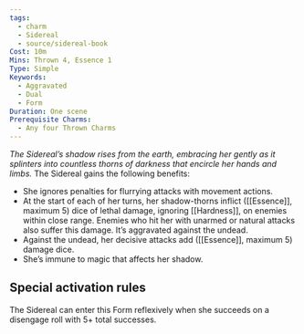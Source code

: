 ```yaml
---
tags:
  - charm
  - Sidereal
  - source/sidereal-book
Cost: 10m
Mins: Thrown 4, Essence 1
Type: Simple
Keywords:
  - Aggravated
  - Dual
  - Form
Duration: One scene
Prerequisite Charms:
  - Any four Thrown Charms
---
```

*The Sidereal’s shadow rises from the earth, embracing her gently as it splinters into countless thorns of darkness that encircle her hands and limbs.*
The Sidereal gains the following benefits: 
- She ignores penalties for flurrying attacks with movement actions. 
- At the start of each of her turns, her shadow-thorns inflict ([[Essence]], maximum 5) dice of lethal damage, ignoring [[Hardness]], on enemies within close range. Enemies who hit her with unarmed or natural attacks also suffer this damage. It’s aggravated against the undead. 
- Against the undead, her decisive attacks add ([[Essence]], maximum 5) damage dice. 
- She’s immune to magic that affects her shadow. 

## Special activation rules

The Sidereal can enter this Form reflexively when she succeeds on a disengage roll with 5+ total successes.